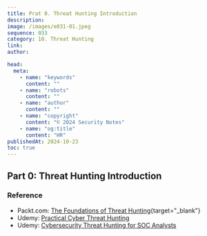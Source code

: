 ```yaml
---
title: Prat 0. Threat Hunting Introduction
description:
image: /images/e031-01.jpeg
sequence: 033
category: 10. Threat Hunting
link:
author:

head:
  meta:
    - name: "keywords"
      content: ""
    - name: "robots"
      content: ""
    - name: "author"
      content: ""
    - name: "copyright"
      content: "© 2024 Security Notes"
    - name: "og:title"
      content: "HR"
publishedAt: 2024-10-23
toc: true
---
```


## Part 0: Threat Hunting Introduction

### Reference

- Packt.com: [The Foundations of Threat Hunting](/files/THU-001-THE_FOUNDATIONS_OF_THREAT_HUNTING.pdf){target="\_blank"}
- Udemy: <a href="https://www.udemy.com/course/practical-threat-hunting/?couponCode=MTST7102224B2">Practical Cyber Threat Hunting</a>
- Udemy: <a href="https://www.udemy.com/course/cybersecurity-threat-hunting-for-soc-analysts/?couponCode=MTST7102224B2">Cybersecurity Threat Hunting for SOC Analysts</a>
